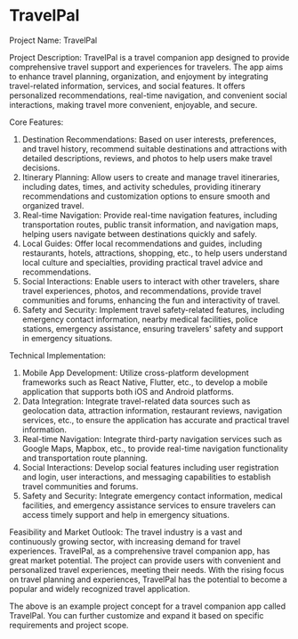 # TravelPal

Project Name: TravelPal

Project Description:
TravelPal is a travel companion app designed to provide comprehensive travel support and experiences for travelers. The app aims to enhance travel planning, organization, and enjoyment by integrating travel-related information, services, and social features. It offers personalized recommendations, real-time navigation, and convenient social interactions, making travel more convenient, enjoyable, and secure.

Core Features:
1. Destination Recommendations: Based on user interests, preferences, and travel history, recommend suitable destinations and attractions with detailed descriptions, reviews, and photos to help users make travel decisions.
2. Itinerary Planning: Allow users to create and manage travel itineraries, including dates, times, and activity schedules, providing itinerary recommendations and customization options to ensure smooth and organized travel.
3. Real-time Navigation: Provide real-time navigation features, including transportation routes, public transit information, and navigation maps, helping users navigate between destinations quickly and safely.
4. Local Guides: Offer local recommendations and guides, including restaurants, hotels, attractions, shopping, etc., to help users understand local culture and specialties, providing practical travel advice and recommendations.
5. Social Interactions: Enable users to interact with other travelers, share travel experiences, photos, and recommendations, provide travel communities and forums, enhancing the fun and interactivity of travel.
6. Safety and Security: Implement travel safety-related features, including emergency contact information, nearby medical facilities, police stations, emergency assistance, ensuring travelers' safety and support in emergency situations.

Technical Implementation:
1. Mobile App Development: Utilize cross-platform development frameworks such as React Native, Flutter, etc., to develop a mobile application that supports both iOS and Android platforms.
2. Data Integration: Integrate travel-related data sources such as geolocation data, attraction information, restaurant reviews, navigation services, etc., to ensure the application has accurate and practical travel information.
3. Real-time Navigation: Integrate third-party navigation services such as Google Maps, Mapbox, etc., to provide real-time navigation functionality and transportation route planning.
4. Social Interactions: Develop social features including user registration and login, user interactions, and messaging capabilities to establish travel communities and forums.
5. Safety and Security: Integrate emergency contact information, medical facilities, and emergency assistance services to ensure travelers can access timely support and help in emergency situations.

Feasibility and Market Outlook:
The travel industry is a vast and continuously growing sector, with increasing demand for travel experiences. TravelPal, as a comprehensive travel companion app, has great market potential. The project can provide users with convenient and personalized travel experiences, meeting their needs. With the rising focus on travel planning and experiences, TravelPal has the potential to become a popular and widely recognized travel application.

The above is an example project concept for a travel companion app called TravelPal. You can further customize and expand it based on specific requirements and project scope.
